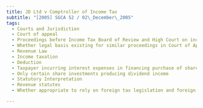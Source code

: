 ```yaml
---
title: JD Ltd v Comptroller of Income Tax 
subtitle: "[2005] SGCA 52 / 02\_December\_2005"
tags:
  - Courts and Jurisdiction
  - Court of appeal
  - Proceedings before Income Tax Board of Review and High Court on income taxation matter held in camera
  - Whether legal basis existing for similar proceedings in Court of Appeal to be held in camera
  - Revenue Law
  - Income taxation
  - Deduction
  - Taxpayer incurring interest expenses in financing purchase of share investments
  - Only certain share investments producing dividend income
  - Statutory Interpretation
  - Revenue statutes
  - Whether appropriate to rely on foreign tax legislation and foreign decisions interpreting such legislation as aids to interpretation of local tax legislation

---
```


